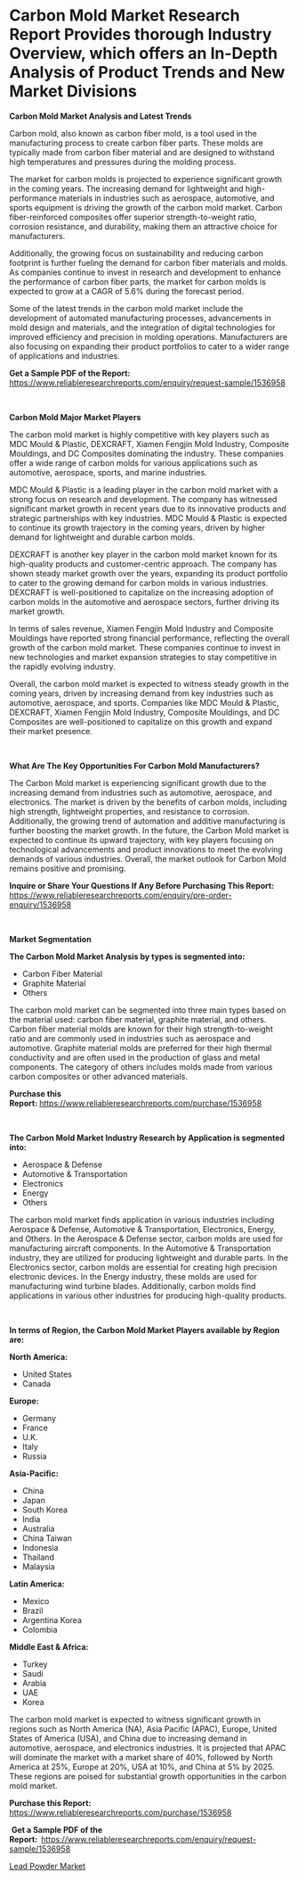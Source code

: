 <p><h1>Carbon Mold Market Research Report Provides thorough Industry Overview, which offers an In-Depth Analysis of Product Trends and New Market Divisions</h1></p><p><strong>Carbon Mold Market Analysis and Latest Trends</strong></p>
<p><p>Carbon mold, also known as carbon fiber mold, is a tool used in the manufacturing process to create carbon fiber parts. These molds are typically made from carbon fiber material and are designed to withstand high temperatures and pressures during the molding process.</p><p>The market for carbon molds is projected to experience significant growth in the coming years. The increasing demand for lightweight and high-performance materials in industries such as aerospace, automotive, and sports equipment is driving the growth of the carbon mold market. Carbon fiber-reinforced composites offer superior strength-to-weight ratio, corrosion resistance, and durability, making them an attractive choice for manufacturers.</p><p>Additionally, the growing focus on sustainability and reducing carbon footprint is further fueling the demand for carbon fiber materials and molds. As companies continue to invest in research and development to enhance the performance of carbon fiber parts, the market for carbon molds is expected to grow at a CAGR of 5.6% during the forecast period.</p><p>Some of the latest trends in the carbon mold market include the development of automated manufacturing processes, advancements in mold design and materials, and the integration of digital technologies for improved efficiency and precision in molding operations. Manufacturers are also focusing on expanding their product portfolios to cater to a wider range of applications and industries.</p></p>
<p><strong>Get a Sample PDF of the Report:&nbsp;</strong> <a href="https://www.reliableresearchreports.com/enquiry/request-sample/1536958">https://www.reliableresearchreports.com/enquiry/request-sample/1536958</a></p>
<p>&nbsp;</p>
<p><strong>Carbon Mold Major Market Players</strong></p>
<p><p>The carbon mold market is highly competitive with key players such as MDC Mould & Plastic, DEXCRAFT, Xiamen Fengjin Mold Industry, Composite Mouldings, and DC Composites dominating the industry. These companies offer a wide range of carbon molds for various applications such as automotive, aerospace, sports, and marine industries.</p><p>MDC Mould & Plastic is a leading player in the carbon mold market with a strong focus on research and development. The company has witnessed significant market growth in recent years due to its innovative products and strategic partnerships with key industries. MDC Mould & Plastic is expected to continue its growth trajectory in the coming years, driven by higher demand for lightweight and durable carbon molds.</p><p>DEXCRAFT is another key player in the carbon mold market known for its high-quality products and customer-centric approach. The company has shown steady market growth over the years, expanding its product portfolio to cater to the growing demand for carbon molds in various industries. DEXCRAFT is well-positioned to capitalize on the increasing adoption of carbon molds in the automotive and aerospace sectors, further driving its market growth.</p><p>In terms of sales revenue, Xiamen Fengjin Mold Industry and Composite Mouldings have reported strong financial performance, reflecting the overall growth of the carbon mold market. These companies continue to invest in new technologies and market expansion strategies to stay competitive in the rapidly evolving industry.</p><p>Overall, the carbon mold market is expected to witness steady growth in the coming years, driven by increasing demand from key industries such as automotive, aerospace, and sports. Companies like MDC Mould & Plastic, DEXCRAFT, Xiamen Fengjin Mold Industry, Composite Mouldings, and DC Composites are well-positioned to capitalize on this growth and expand their market presence.</p></p>
<p>&nbsp;</p>
<p><strong>What Are The Key Opportunities For Carbon Mold Manufacturers?</strong></p>
<p><p>The Carbon Mold market is experiencing significant growth due to the increasing demand from industries such as automotive, aerospace, and electronics. The market is driven by the benefits of carbon molds, including high strength, lightweight properties, and resistance to corrosion. Additionally, the growing trend of automation and additive manufacturing is further boosting the market growth. In the future, the Carbon Mold market is expected to continue its upward trajectory, with key players focusing on technological advancements and product innovations to meet the evolving demands of various industries. Overall, the market outlook for Carbon Mold remains positive and promising.</p></p>
<p><strong>Inquire or Share Your Questions If Any Before Purchasing This Report:</strong> <a href="https://www.reliableresearchreports.com/enquiry/pre-order-enquiry/1536958">https://www.reliableresearchreports.com/enquiry/pre-order-enquiry/1536958</a></p>
<p>&nbsp;</p>
<p><strong>Market Segmentation</strong></p>
<p><strong>The Carbon Mold Market Analysis by types is segmented into:</strong></p>
<p><ul><li>Carbon Fiber Material</li><li>Graphite Material</li><li>Others</li></ul></p>
<p><p>The carbon mold market can be segmented into three main types based on the material used: carbon fiber material, graphite material, and others. Carbon fiber material molds are known for their high strength-to-weight ratio and are commonly used in industries such as aerospace and automotive. Graphite material molds are preferred for their high thermal conductivity and are often used in the production of glass and metal components. The category of others includes molds made from various carbon composites or other advanced materials.</p></p>
<p><strong>Purchase this Report:&nbsp;</strong><a href="https://www.reliableresearchreports.com/purchase/1536958">https://www.reliableresearchreports.com/purchase/1536958</a></p>
<p>&nbsp;</p>
<p><strong>The Carbon Mold Market Industry Research by Application is segmented into:</strong></p>
<p><ul><li>Aerospace & Defense</li><li>Automotive & Transportation</li><li>Electronics</li><li>Energy</li><li>Others</li></ul></p>
<p><p>The carbon mold market finds application in various industries including Aerospace & Defense, Automotive & Transportation, Electronics, Energy, and Others. In the Aerospace & Defense sector, carbon molds are used for manufacturing aircraft components. In the Automotive & Transportation industry, they are utilized for producing lightweight and durable parts. In the Electronics sector, carbon molds are essential for creating high precision electronic devices. In the Energy industry, these molds are used for manufacturing wind turbine blades. Additionally, carbon molds find applications in various other industries for producing high-quality products.</p></p>
<p>&nbsp;</p>
<p><strong>In terms of Region, the Carbon Mold Market Players available by Region are:</strong></p>
<p>
    <p> <strong> North America: </strong>
        <ul>
            <li>United States</li>
            <li>Canada</li>
        </ul>
        </p> 
    <p> <strong> Europe: </strong>
        <ul>
            <li>Germany</li>
            <li>France</li>
            <li>U.K.</li>
            <li>Italy</li>
            <li>Russia</li>
        </ul>
        </p> 
    <p> <strong> Asia-Pacific: </strong>
        <ul>
            <li>China</li>
            <li>Japan</li>
            <li>South Korea</li>
            <li>India</li>
            <li>Australia</li>
            <li>China Taiwan</li>
            <li>Indonesia</li>
            <li>Thailand</li>
            <li>Malaysia</li>
        </ul>
        </p> 
    <p> <strong> Latin America: </strong>
        <ul>
            <li>Mexico</li>
            <li>Brazil</li>
            <li>Argentina Korea</li>
            <li>Colombia</li>
        </ul>
        </p> 
    <p> <strong> Middle East & Africa: </strong>
        <ul>
            <li>Turkey</li>
            <li>Saudi</li>
            <li>Arabia</li>
            <li>UAE</li>
            <li>Korea</li>
        </ul>
    </p>
    </p>
<p><p>The carbon mold market is expected to witness significant growth in regions such as North America (NA), Asia Pacific (APAC), Europe, United States of America (USA), and China due to increasing demand in automotive, aerospace, and electronics industries. It is projected that APAC will dominate the market with a market share of 40%, followed by North America at 25%, Europe at 20%, USA at 10%, and China at 5% by 2025. These regions are poised for substantial growth opportunities in the carbon mold market.</p></p>
<p><strong>Purchase this Report: </strong><a href="https://www.reliableresearchreports.com/purchase/1536958">https://www.reliableresearchreports.com/purchase/1536958</a></p>
<p>&nbsp;<strong>Get a Sample PDF of the Report:&nbsp;&nbsp;</strong><a href="https://www.reliableresearchreports.com/enquiry/request-sample/1536958">https://www.reliableresearchreports.com/enquiry/request-sample/1536958</a></p>
<p><strong></strong></p>
<p><p><a href="https://crocus-run-b5a.notion.site/Lead-Powder-Market-Size-Reflecting-a-Forecast-Till-2031-Market-By-Type-By-Application-and-By-Geogr-832e68ec6a3145cfb68182848535352f">Lead Powder Market</a></p></p>